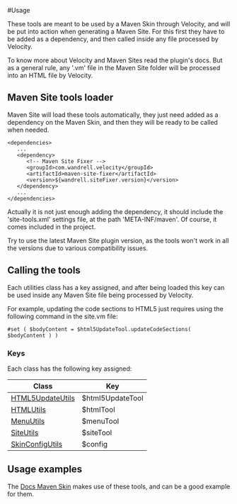 #Usage

These tools are meant to be used by a Maven Skin through Velocity, and will be put into action when generating a Maven Site. For this first they have to be added as a dependency, and then called inside any file processed by Velocity.

To know more about Velocity and Maven Sites read the plugin's docs. But as a general rule, any '.vm' file in the Maven Site folder will be processed into an HTML file by Velocity.

## Maven Site tools loader

Maven Site will load these tools automatically, they just need added as a dependency on the Maven Skin, and then they will be ready to be called when needed.

```
<dependencies>
   ...
   <dependency>
      <!-- Maven Site Fixer -->
      <groupId>com.wandrell.velocity</groupId>
      <artifactId>maven-site-fixer</artifactId>
      <version>${wandrell.siteFixer.version}</version>
   </dependency>
   ...
</dependencies>
```

Actually it is not just enough adding the dependency, it should include the 'site-tools.xml' settings file, at the path 'META-INF/maven'. Of course, it comes included in the project.

Try to use the latest Maven Site plugin version, as the tools won't work in all the versions due to various compatibility issues.

## Calling the tools

Each utilities class has a key assigned, and after being loaded this key can be used inside any Maven Site file being processed by Velocity.


For example, updating the code sections to HTML5 just requires using the following command in the site.vm file:

```
#set ( $bodyContent = $html5UpdateTool.updateCodeSections( $bodyContent ) )
```

### Keys

Each class has the following key assigned:

|Class|Key|
|---|---|
|[HTML5UpdateUtils][html5-update-javadoc]|$html5UpdateTool|
|[HTMLUtils][html-utils-javadoc]|$htmlTool|
|[MenuUtils][menu-utils-javadoc]|$menuTool|
|[SiteUtils][site-utils-javadoc]|$siteTool|
|[SkinConfigUtils][skin-config-javadoc]|$config|

## Usage examples

The [Docs Maven Skin][docs-skin] makes use of these tools, and can be a good example for them.

[html5-update-javadoc]: ./apidocs/com/wandrell/velocity/tool/HTML5UpdateUtils.html
[html-utils-javadoc]: ./apidocs/com/wandrell/velocity/tool/HTMLUtils.html
[menu-utils-javadoc]: ./apidocs/com/wandrell/velocity/tool/MenuUtils.html
[site-utils-javadoc]: ./apidocs/com/wandrell/velocity/tool/SiteUtils.html
[skin-config-javadoc]: ./apidocs/com/wandrell/velocity/tool/SkinConfigUtils.html

[docs-skin]: https://github.com/Bernardo-MG/docs-maven-skin